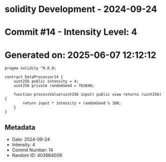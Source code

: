 ﻿# solidity Development - 2024-09-24
# Commit #14 - Intensity Level: 4
# Generated on: 2025-06-07 12:12:12
```solidity
pragma solidity ^0.8.0;

contract DataProcessor14 {
    uint256 public intensity = 4;
    uint256 private randomSeed = 763848;

    function processValue(uint256 input) public view returns (uint256) {
        return input * intensity + randomSeed % 100;
    }
}
```
## Metadata
- Date: 2024-09-24
- Intensity: 4
- Commit Number: 14
- Random ID: 403664009
